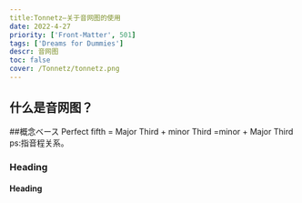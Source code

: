 ```yaml
---
title:Tonnetz—关于音网图的使用
date: 2022-4-27
priority: ['Front-Matter', 501]
tags: ['Dreams for Dummies']
descr: 音网图
toc: false
cover: /Tonnetz/tonnetz.png
---
```


## 什么是音网图？

##概念ベース
Perfect fifth = Major Third + minor Third
=minor + Major Third
ps:指音程关系。

### Heading

#### Heading
